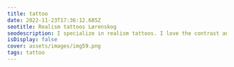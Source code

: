 ```yaml
--- 
title: tattoo 
date: 2022-11-23T17:36:12.685Z 
seotitle: Realism tattoos Lørenskog 
seodescription: I specialize in realism tattoos. I love the contrast and dept that realism can give and I love to create new designs and styles. 
isDisplay: false 
cover: assets/images/img59.png 
tags: tattoo 
--- 
```


